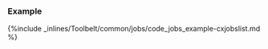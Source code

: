 <!--  usedin: [ _legacy_docker/Toolbelt/jobs.md, _maestro/Toolbelt/jobs.md, _node/toolbelt/jobs.md, _rails/Toolbelt/jobs.md] -->


### Example

{%include _inlines/Toolbelt/common/jobs/code_jobs_example-cxjobslist.md %}
